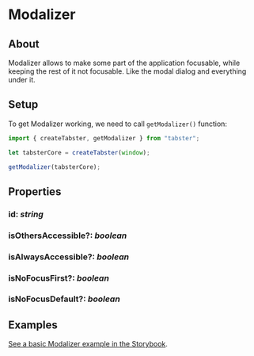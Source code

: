 # Modalizer

## About

Modalizer allows to make some part of the application focusable, while keeping the rest of it
not focusable. Like the modal dialog and everything under it.

## Setup

To get Modalizer working, we need to call `getModalizer()` function:

```ts
import { createTabster, getModalizer } from "tabster";

let tabsterCore = createTabster(window);

getModalizer(tabsterCore);
```

## Properties

### id: _string_

### isOthersAccessible?: _boolean_

### isAlwaysAccessible?: _boolean_

### isNoFocusFirst?: _boolean_

### isNoFocusDefault?: _boolean_

## Examples

[See a basic Modalizer example in the Storybook](/storybook/?path=/story/modalizer).
